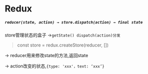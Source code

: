 # Redux

##### `reducer(state, action) → store.dispatch(action) → final state`

store管理状态的盒子 →`getState() dispatch(action)分发`

> const store = redux.createStore\(reducer, \[\]\)

→ reducer用来修改state的方法,返回state

→ action改变的状态,`{type: 'xxx'，text: ‘xxx’}`

 

